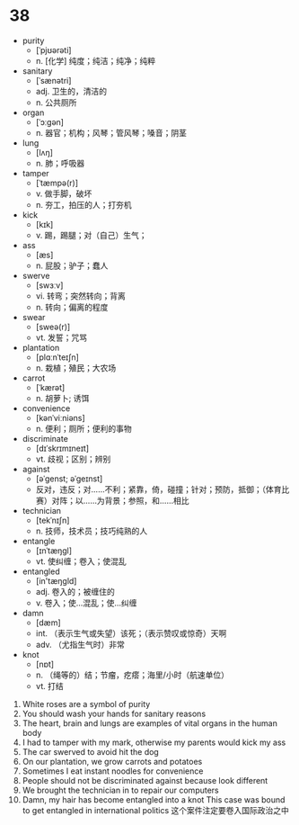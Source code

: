 # 38

- purity
  - [ˈpjʊərəti]
  - n. [化学] 纯度；纯洁；纯净；纯粹
- sanitary
  - [ˈsænətri]
  - adj. 卫生的，清洁的
  - n. 公共厕所
- organ
  - [ˈɔːɡən]
  - n. 器官；机构；风琴；管风琴；嗓音；阴茎
- lung
  - [lʌŋ]
  - n. 肺；呼吸器
- tamper
  - [ˈtæmpə(r)]
  - v. 做手脚，破坏
  - n. 夯工，拍压的人；打夯机
- kick
  - [kɪk]
  - v. 踢，踢腿；对（自己）生气；
- ass
  - [æs]
  - n. 屁股；驴子；蠢人
- swerve
  - [swɜːv]
  - vi. 转弯；突然转向；背离
  - n. 转向；偏离的程度
- swear
  - [sweə(r)]
  - vt. 发誓；咒骂
- plantation
  - [plɑːnˈteɪʃn]
  - n. 栽植；殖民；大农场
- carrot
  - [ˈkærət]
  - n. 胡萝卜; 诱饵
- convenience
  - [kənˈviːniəns]
  - n. 便利；厕所；便利的事物
- discriminate
  - [dɪˈskrɪmɪneɪt]
  - vt. 歧视；区别；辨别
- against
  - [əˈɡenst; əˈɡeɪnst]
  - 反对，违反；对……不利；紧靠，倚，碰撞；针对；预防，抵御；（体育比赛）对阵；以……为背景；参照，和……相比
- technician
  - [tekˈnɪʃn]
  - n. 技师，技术员；技巧纯熟的人
- entangle
  - [ɪnˈtæŋɡl]
  - vt. 使纠缠；卷入；使混乱
- entangled
  - [in'tæŋgld]
  - adj. 卷入的；被缠住的
  - v. 卷入；使…混乱；使…纠缠
- damn
  - [dæm]
  - int. （表示生气或失望）该死；（表示赞叹或惊奇）天啊
  - adv. （尤指生气时）非常
- knot
  - [nɒt]
  - n. （绳等的）结；节瘤，疙瘩；海里/小时（航速单位）
  - vt. 打结

1. White roses are a symbol of purity
2. You should wash your hands for sanitary reasons
3. The heart, brain and lungs are examples of vital organs in the human body
4. I had to tamper with my mark, otherwise my parents would kick my ass
5. The car swerved to avoid hit the dog
6. On our plantation, we grow carrots and potatoes
7. Sometimes I eat instant noodles for convenience
8. People should not be discriminated against because look different
9. We brought the technician in to repair our computers
10. Damn, my hair has become entangled into a knot
This case was bound to get entangled in international politics
这个案件注定要卷入国际政治之中
